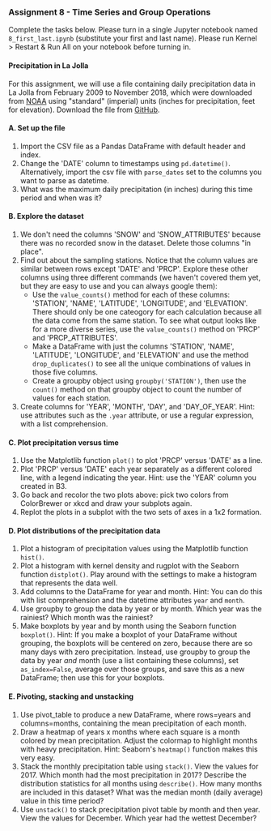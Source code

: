 ### Assignment 8 - Time Series and Group Operations

Complete the tasks below. Please turn in a single Jupyter notebook named `8_first_last.ipynb` (substitute your first and last name). Please run Kernel > Restart & Run All on your notebook before turning in.

#### Precipitation in La Jolla

For this assignment, we will use a file containing daily precipitation data in La Jolla from February 2009 to November 2018, which were downloaded from [NOAA](https://www.ncdc.noaa.gov/cdo-web/datasets/GHCND/stations/GHCND:US1CASD0030/detail) using "standard" (imperial) units (inches for precipitation, feet for elevation). Download the file from [GitHub](https://github.com/cuttlefishh/python-for-data-analysis/blob/master/data/la_jolla_precip_daily.csv).

#### A. Set up the file

1. Import the CSV file as a Pandas DataFrame with default header and index.
2. Change the 'DATE' column to timestamps using `pd.datetime()`. Alternatively, import the csv file with `parse_dates` set to the columns you want to parse as datetime.
3. What was the maximum daily precipitation (in inches) during this time period and when was it?

#### B. Explore the dataset

1. We don't need the columns 'SNOW' and 'SNOW_ATTRIBUTES' because there was no recorded snow in the dataset. Delete those columns "in place".
2. Find out about the sampling stations. Notice that the column values are similar between rows except 'DATE' and 'PRCP'. Explore these other columns using three different commands (we haven't covered them yet, but they are easy to use and you can always google them): 
    - Use the `value_counts()` method for each of these columns: 'STATION', 'NAME', 'LATITUDE', 'LONGITUDE', and 'ELEVATION'. There should only be one cateogory for each calculation because all the data come from the same station. To see what output looks like for a more diverse series, use the `value_counts()` method on 'PRCP' and 'PRCP_ATTRIBUTES'.
    - Make a DataFrame with just the columns 'STATION', 'NAME', 'LATITUDE', 'LONGITUDE', and 'ELEVATION' and use the method `drop_duplicates()` to see all the unique combinations of values in those five columns. 
    - Create a groupby object using `groupby('STATION')`, then use the `count()` method on that groupby object to count the number of values for each station.
3. Create columns for 'YEAR', 'MONTH', 'DAY', and 'DAY_OF_YEAR'. Hint: use attributes such as the `.year` attribute, or use a regular expression, with a list comprehension.

#### C. Plot precipitation versus time

1. Use the Matplotlib function `plot()` to plot 'PRCP' versus 'DATE' as a line.
2. Plot 'PRCP' versus 'DATE' each year separately as a different colored line, with a legend indicating the year. Hint: use the 'YEAR' column you created in B3.
3. Go back and recolor the two plots above: pick two colors from ColorBrewer or xkcd and draw your subplots again.
4. Replot the plots in a subplot with the two sets of axes in a 1x2 formation.

#### D. Plot distributions of the precipitation data

1. Plot a histogram of precipitation values using the Matplotlib function `hist()`.
2. Plot a histogram with kernel density and rugplot with the Seaborn function `distplot()`. Play around with the settings to make a histogram that represents the data well.
3. Add columns to the DataFrame for year and month. Hint: You can do this with list comprehension and the datetime attributes `year` and `month`.
4. Use groupby to group the data by year or by month. Which year was the rainiest? Which month was the rainiest?
5. Make boxplots by year and by month using the Seaborn function `boxplot()`. Hint: If you make a boxplot of your DataFrame without grouping, the boxplots will be centered on zero, because there are so many days with zero precipitation. Instead, use groupby to group the data by year *and* month (use a list containing these columns), set `as_index=False`, average over those groups, and save this as a new DataFrame; then use this for your boxplots.

#### E. Pivoting, stacking and unstacking

1. Use pivot_table to produce a new DataFrame, where rows=years and columns=months, containing the mean precipitation of each month.
2. Draw a heatmap of years x months where each square is a month colored by mean precipitation. Adjust the colormap to highlight months with heavy precipitation. Hint: Seaborn's `heatmap()` function makes this very easy.
3. Stack the monthly precipitation table using `stack()`. View the values for 2017. Which month had the most precipitation in 2017? Describe the distribution statistics for all months using `describe()`. How many months are included in this dataset? What was the median month (daily average) value in this time period?
4. Use `unstack()` to stack precipitation pivot table by month and then year. View the values for December. Which year had the wettest December?
